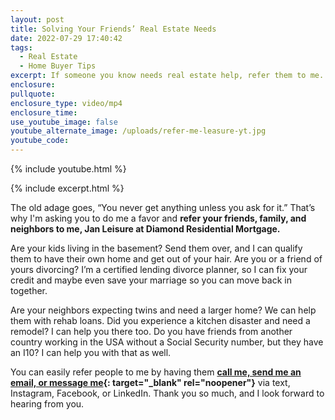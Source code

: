 ```yaml
---
layout: post
title: Solving Your Friends’ Real Estate Needs
date: 2022-07-29 17:40:42
tags:
  - Real Estate
  - Home Buyer Tips
excerpt: If someone you know needs real estate help, refer them to me.
enclosure:
pullquote:
enclosure_type: video/mp4
enclosure_time:
use_youtube_image: false
youtube_alternate_image: /uploads/refer-me-leasure-yt.jpg
youtube_code:
---
```

{% include youtube.html %}

{% include excerpt.html %}

The old adage goes, “You never get anything unless you ask for it.” That’s why I'm asking you to do me a favor and **refer your friends, family, and neighbors to me, Jan Leisure at Diamond Residential Mortgage.**

Are your kids living in the basement? Send them over, and I can qualify them to have their own home and get out of your hair. Are you or a friend of yours divorcing? I’m a certified lending divorce planner, so I can fix your credit and maybe even save your marriage so you can move back in together.

Are your neighbors expecting twins and need a larger home? We can help them with rehab loans. Did you experience a kitchen disaster and need a remodel? I can help you there too. Do you have friends from another country working in the USA without a Social Security number, but they have an I10? I can help you with that as well.

You can easily refer people to me by having them **[call me, send me an email, or message me](https://mortgagemoneygirl.com/uploads/REFER-ME-.pdf){: target="_blank" rel="noopener"}** via text, Instagram, Facebook, or LinkedIn. Thank you so much, and I look forward to hearing from you.